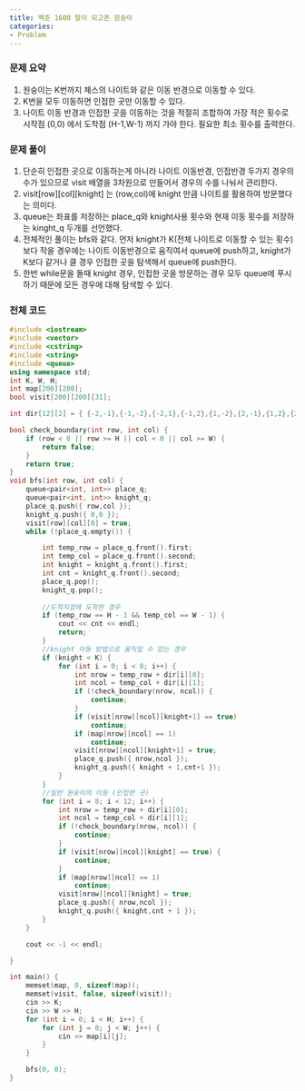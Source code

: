 ```yaml
---
title: 백준 1600 말이 되고픈 원숭이
categories:
- Problem
---
```



### 문제 요약

1. 원숭이는 K번까지 체스의 나이트와 같은 이동 반경으로 이동할 수 있다.
2. K번을 모두 이동하면 인접한 곳만 이동할 수 있다.
3. 나이트 이동 반경과 인접한 곳을 이동하는 것을 적절히 조합하여 가장 적은 횟수로 시작점 (0,0) 에서 도착점 (H-1,W-1) 까지 가야 한다. 필요한 최소 횟수를 출력한다.

### 문제 풀이

1. 단순히 인접한 곳으로 이동하는게 아니라 나이트 이동반경, 인접반경 두가지 경우의 수가 있으므로 visit 배열을 3차원으로 만들어서 경우의 수를 나눠서 관리한다.
2. visit[row][col][knight] 는 (row,col)에 knight 만큼 나이트를 활용하여 방문했다는 의미다.
3. queue는 좌표를 저장하는 place_q와 knight사용 횟수와 현재 이동 횟수를 저장하는 kinght_q 두개를 선언했다.
4. 전체적인 풀이는 bfs와 같다. 먼저 knight가 K(전체 나이트로 이동할 수 있는 횟수)보다 작을 경우에는 나이트 이동반경으로 움직여서 queue에 push하고, knight가 K보다 같거나 클 경우 인접한 곳을 탐색해서 queue에 push한다.
5. 한번 while문을 돌때 knight 경우, 인접한 곳을 방문하는 경우 모두 queue에 푸시하기 때문에 모든 경우에 대해 탐색할 수 있다.

### 전체 코드

```cpp
#include <iostream>
#include <vector>
#include <cstring>
#include <string>
#include <queue>
using namespace std;
int K, W, H;
int map[200][200];
bool visit[200][200][31];

int dir[12][2] = { {-2,-1},{-1,-2},{-2,1},{-1,2},{1,-2},{2,-1},{1,2},{2,1},{-1,0},{1,0},{0,-1},{0,1} };

bool check_boundary(int row, int col) {
	if (row < 0 || row >= H || col < 0 || col >= W) {
		return false;
	}
	return true;
}
void bfs(int row, int col) {
	queue<pair<int, int>> place_q;
	queue<pair<int, int>> knight_q;
	place_q.push({ row,col });
	knight_q.push({ 0,0 });
	visit[row][col][0] = true;
	while (!place_q.empty()) {

		int temp_row = place_q.front().first;
		int temp_col = place_q.front().second;
		int knight = knight_q.front().first;
		int cnt = knight_q.front().second;
		place_q.pop();
		knight_q.pop();
		
		//도착지점에 도착한 경우
		if (temp_row == H - 1 && temp_col == W - 1) {
			cout << cnt << endl;
			return;
		}
		//knight 이동 방법으로 움직일 수 있는 경우
		if (knight < K) {
			for (int i = 0; i < 8; i++) {
				int nrow = temp_row + dir[i][0];
				int ncol = temp_col + dir[i][1];
				if (!check_boundary(nrow, ncol)) {
					continue;
				}
				if (visit[nrow][ncol][knight+1] == true)
					continue;
				if (map[nrow][ncol] == 1)
					continue;
				visit[nrow][ncol][knight+1] = true;
				place_q.push({ nrow,ncol });
				knight_q.push({ knight + 1,cnt+1 });
			}
		}
		//일반 원숭이의 이동 (인접한 곳)
		for (int i = 8; i < 12; i++) {
			int nrow = temp_row + dir[i][0];
			int ncol = temp_col + dir[i][1];
			if (!check_boundary(nrow, ncol)) {
				continue;
			}
			if (visit[nrow][ncol][knight] == true) {
				continue;
			}
			if (map[nrow][ncol] == 1)
				continue;
			visit[nrow][ncol][knight] = true;
			place_q.push({ nrow,ncol });
			knight_q.push({ knight,cnt + 1 });
		}	
	}

	cout << -1 << endl;

}

int main() {
	memset(map, 0, sizeof(map));
	memset(visit, false, sizeof(visit));
	cin >> K;
	cin >> W >> H;
	for (int i = 0; i < H; i++) {
		for (int j = 0; j < W; j++) {
			cin >> map[i][j];
		}
	}

	bfs(0, 0);
}
```
